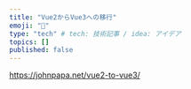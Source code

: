 ```yaml
---
title: "Vue2からVue3への移行"
emoji: "🐡"
type: "tech" # tech: 技術記事 / idea: アイデア
topics: []
published: false
---
```

https://johnpapa.net/vue2-to-vue3/
